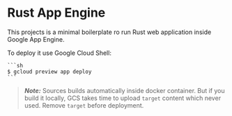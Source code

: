 # Rust App Engine

This projects is a minimal boilerplate ro run Rust web application inside Google App Engine.

To deploy it use Google Cloud Shell:

    ```sh
    $ gcloud preview app deploy
    ```

> ***Note:*** Sources builds automatically inside docker container. But if you build it locally,
> GCS takes time to upload `target` content which never used. Remove `target` before deployment.
